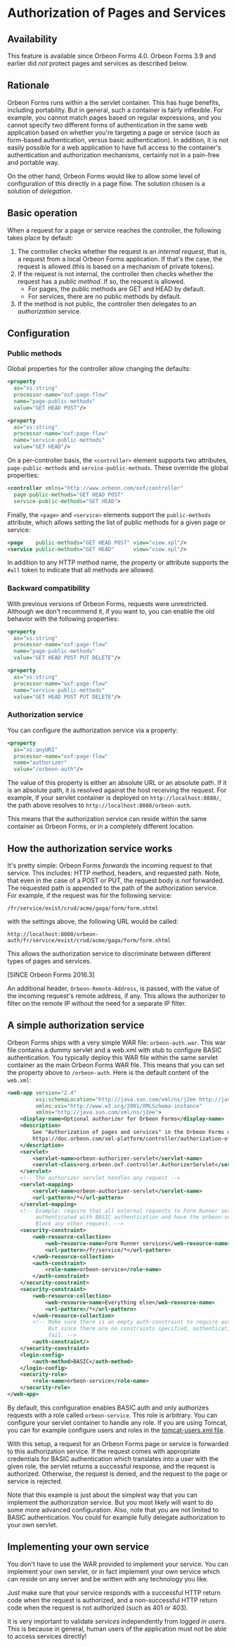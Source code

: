# Authorization of Pages and Services

<!-- toc -->

## Availability

This feature is available since Orbeon Forms 4.0. Orbeon Forms 3.9 and earlier did *not* protect pages and services as described below.

## Rationale

Orbeon Forms runs within a the servlet container. This has huge benefits, including portability. But in general, such a container is fairly inflexible. For example, you cannot match pages based on regular expressions, and you cannot specify two different forms of authentication in the same web application based on whether you're targeting a page or service (such as form-based authentication, versus basic authentication). In addition, it is not easily possible for a web application to have full access to the container's authentication and authorization mechanisms, certainly not in a pain-free and portable way.

On the other hand, Orbeon Forms would like to allow some level of configuration of this directly in a page flow. The solution chosen is a solution of _delegation_.

## Basic operation

When a request for a page or service reaches the controller, the following takes place by default:

1. The controller checks whether the request is an _internal request_, that is, a request from a local Orbeon Forms application. If that's the case, the request is allowed (this is based on a mechanism of private tokens).
2. If the request is not internal, the controller then checks whether the request has a _public method_. If so, the request is allowed.
    * For pages, the public methods are GET and HEAD by default.
    * For services, there are no public methods by default.
3. If the method is not public, the controller then delegates to an _authorization_ service.

## Configuration

### Public methods

Global properties for the controller allow changing the defaults:

```xml
<property
  as="xs:string"
  processor-name="oxf:page-flow"
  name="page-public-methods"
  value="GET HEAD POST"/>

<property
  as="xs:string"
  processor-name="oxf:page-flow"
  name="service-public-methods"
  value="GET HEAD"/>
```

On a per-controller basis, the `<controller>` element supports two attributes, `page-public-methods` and `service-public-methods`. These override the global properties:

```xml
<controller xmlns="http://www.orbeon.com/oxf/controller"
  page-public-methods="GET HEAD POST"
  service-public-methods="GET HEAD">
```

Finally, the `<page>` and `<service>` elements support the `public-methods` attribute, which allows setting the list of public methods for a given page or service:

```xml
<page    public-methods="GET HEAD POST" view="view.xpl"/>
<service public-methods="GET HEAD"      view="view.xpl"/>
```

In addition to any HTTP method name, the property or attribute supports the `#all` token to indicate that all methods are allowed.

### Backward compatibility

With previous versions of Orbeon Forms, requests were unrestricted. Although we don't recommend it, if you want to, you can enable the old behavior with the following properties:

```xml
<property
  as="xs:string"
  processor-name="oxf:page-flow"
  name="page-public-methods"
  value="GET HEAD POST PUT DELETE"/>

<property
  as="xs:string"
  processor-name="oxf:page-flow"
  name="service-public-methods"
  value="GET HEAD POST PUT DELETE"/>
````

### Authorization service

You can configure the authorization service via a property:

```xml
<property
  as="xs:anyURI"
  processor-name="oxf:page-flow"
  name="authorizer"
  value="/orbeon-auth"/>
```

The value of this property is either an absolute URL or an absolute path. If it is an absolute path, it is resolved against the host receiving the request. For example, if your servlet container is deployed on `http://localhost:8080/`, the path above resolves to `http://localhost:8080/orbeon-auth`.

This means that the authorization service can reside within the same container as Orbeon Forms, or in a completely different location.

## How the authorization service works

It's pretty simple: Orbeon Forms _forwards_ the incoming request to that service. This includes: HTTP method, headers, and requested path. Note, that even in the case of a POST or PUT, the request body is _not_ forwarded. The requested path is appended to the path of the authorization service. For example, if the request was for the following service:

    /fr/service/exist/crud/acme/gaga/form/form.xhtml

with the settings above, the following URL would be called:

    http://localhost:8080/orbeon-auth/fr/service/exist/crud/acme/gaga/form/form.xhtml

This allows the authorization service to discriminate between different types of pages and services.

[SINCE Orbeon Forms 2016.3]

An additional header, `Orbeon-Remote-Address`, is passed, with the value of the incoming request's remote address, if any. This allows the authorizer to filter on the remote IP without the need for a separate IP filter.

## A simple authorization service

Orbeon Forms ships with a very simple WAR file: `orbeon-auth.war`. This war file contains a dummy servlet and a web.xml with stub to configure BASIC authentication. You typically deploy this WAR file within the same servlet container as the main Orbeon Forms WAR file. This means that you can set the property above to `/orbeon-auth`. Here is the default content of the `web.xml`:

```xml
<web-app version="2.4"
         xsi:schemaLocation="http://java.sun.com/xml/ns/j2ee http://java.sun.com/xml/ns/j2ee/web-app_2_4.xsd"
         xmlns:xsi="http://www.w3.org/2001/XMLSchema-instance"
         xmlns="http://java.sun.com/xml/ns/j2ee">
    <display-name>Optional authorizer for Orbeon Forms</display-name>
    <description>
        See "Authorization of pages and services" in the Orbeon Forms doc:
        https://doc.orbeon.com/xml-platform/controller/authorization-of-pages-and-services.html
    </description>
    <servlet>
        <servlet-name>orbeon-authorizer-servlet</servlet-name>
        <servlet-class>org.orbeon.oxf.controller.AuthorizerServlet</servlet-class>
    </servlet>
    <!-- The authorizer servlet handles any request -->
    <servlet-mapping>
        <servlet-name>orbeon-authorizer-servlet</servlet-name>
        <url-pattern>/*</url-pattern>
    </servlet-mapping>
    <!-- Example: require that all external requests to Form Runner services are
         authenticated with BASIC authentication and have the orbeon-service role.
         Block any other request. -->
    <security-constraint>
        <web-resource-collection>
            <web-resource-name>Form Runner services</web-resource-name>
            <url-pattern>/fr/service/*</url-pattern>
        </web-resource-collection>
        <auth-constraint>
            <role-name>orbeon-service</role-name>
        </auth-constraint>
    </security-constraint>
    <security-constraint>
        <web-resource-collection>
            <web-resource-name>Everything else</web-resource-name>
            <url-pattern>/*</url-pattern>
        </web-resource-collection>
        <!-- Make sure there is an empty auth-constraint to require authentication.
             But since there are no constraints specified, authentication will always
             fail. -->
        <auth-constraint/>
    </security-constraint>
    <login-config>
        <auth-method>BASIC</auth-method>
    </login-config>
    <security-role>
        <role-name>orbeon-service</role-name>
    </security-role>
</web-app>
```

By default, this configuration enables BASIC auth and only authorizes requests with a role called `orbeon-service`. This role is arbitrary. You can configure your servlet container to handle any role. If you are using Tomcat, you can for example configure users and roles in the [tomcat-users.xml file][1].

With this setup, a request for an Orbeon Forms page or service is forwarded to this authorization service. If the request comes with appropriate credentials for BASIC authentication which translates into a user with the given role, the servlet returns a successful response, and the request is authorized. Otherwise, the request is denied, and the request to the page or service is rejected.

Note that this example is just about the simplest way that you can implement the authorization service. But you most likely will want to do some more advanced configuration. Also, note that you are not limited to BASIC authentication. You could for example fully delegate authorization to your own servlet.

## Implementing your own service

You don't have to use the WAR provided to implement your service. You can implement your own servlet, or in fact implement your own service which can reside on any server and be written with any technology you like.

Just make sure that your service responds with a successful HTTP return code when the request is authorized, and a non-successful HTTP return code when the request is not authorized (such as 401 or 403).

It is very important to validate _services_ independently from _logged in users_. This is because in general, human users of the application must not be able to access services directly!

[1]: http://tomcat.apache.org/tomcat-7.0-doc/realm-howto.html#UserDatabaseRealm
